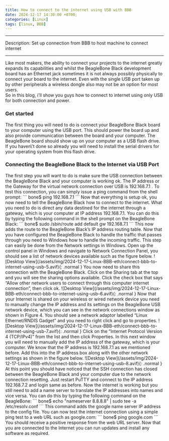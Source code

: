 ```yaml
---
title: How to connect to the internet using USB with BBB
date: 2024-12-17 14:30:00 +0700;
categories: [Linux]
tags: [linux, BBB]    
---
```


---
Description: Set up connection from BBB to host machine to connect internet

---
Like most makers, the ability to connect your projects to the internet greatly expands its capabilities and whilst the BeagleBone Black development board has an Ethernet jack sometimes it is not always possibly physically to connect your board to the internet. Even with the single USB port taken up by other peripherals a wireless dongle also may not be an option for most users.  
So in this blog, i\'ll show you guys how to connect to internet using only USB for both connection and power.  
<h3 id="Get started" style="font-weight: bold;">Get started</h3>
The first thing you will need to do is connect your BeagleBone Black board to your computer using the USB port. This should power the board up and also provide communication between the board and your computer. The BeagleBone board should show up on your computer as a USB flash drive. If you haven\'t done so already you will need to install the serial drivers for your operating system from this flash drive.
<h3 id="Connecting the BeagleBone Black to the Internet via USB Port" style="font-weight: bold;">Connecting the BeagleBone Black to the Internet via USB Port</h3>
The first step you will want to do is make sure the USB connection between the BeagleBone Black and your computer is working ok. The IP address or the Gateway for the virtual network connection over USB is 192.168.7.1 . To test this connection, you can simply issue a ping command from the shell prompt:
```
bone$ ping 192.168.7.1
```
Now that everything is setup ok, you now need to tell the BeagleBone Black how to connect to the internet. What you need to do is direct any data destined for the internet through a gateway, which is your computer at IP address 192.168.7.1. You can do this by typing the following command in the shell prompt on the BeagleBone Black:
```
bone$ sudo /sbin/route add default gw 192.168.7.1
```
This now adds the route to the BeagleBone Black’s IP address routing table. Now that you have configured the BeagleBone Black to handle the traffic that passes through you need to Windows how to handle the incoming traffic. This step can easily be done from the Network settings in Windows.  
Open up the control panel in Windows and navigate to Network Connection Panel, you should see a list of network devices available such as the figure below.
![Desktop View](/assets/img/2024-12-17-Linux-BBB-eth/connect-bbb-to-internet-using-usb-5.avif){: .normal }
You now need to share this connection with the BeagleBone Black. Click on the Sharing tab at the top and you will see the sharing options available. Click the check box that says “Allow other network users to connect through this computer internet connection”, then click ok.  
![Desktop View](/assets/img/2024-12-17-Linux-BBB-eth/connect-bbb-to-internet-using-usb-6.avif){: .normal }  
Now that your Internet is shared on your wireless or wired network device you need to manually change the IP address and its settings on the BeagleBone USB network device, which you can see in the network connections window as shown in Figure 4. You should see a network adaptor labelled “Linux Ethernet/RNDIS Gadget” and you need to right click and go to properties.  
![Desktop View](/assets/img/2024-12-17-Linux-BBB-eth/connect-bbb-to-internet-using-usb-7.avif){: .normal }    
Click on the “Internet Protocol Version 4 (TCP/IPv4)” from the list and then click Properties. In this next window you will need to manually add the IP address of the gateway, which is your computer. We know that the IP address is 192.168.7.1 as we mentioned before. Add this into the IP address box along with the other network settings as shown in the figure below.
![Desktop View](/assets/img/2024-12-17-Linux-BBB-eth/connect-bbb-to-internet-using-usb-8.avif){: .normal }
At this point you should have noticed that the SSH connection has closed between the BeagleBone Black and your computer due to the network connection resetting. Just restart PuTTY and connect to the IP address 192.168.7.2 and login same as before. Now the internet is working but you still need to add a name server to translate the IP addresses into names and vice versa. You can do this by typing the following command on the BeagleBone:
```
bone$ echo "nameserver 8.8.8.8" | sudo tee -a /etc/resolv.conf
```
This command adds the google name server IP address to the config file. You can now test the internet connection using a simple ping test to a web URL such as google.com:
```
bone$ ping google.com
```
You should receive a positive response from the web URL server. Now that you are connected to the Internet you can run updates and install any software as required.